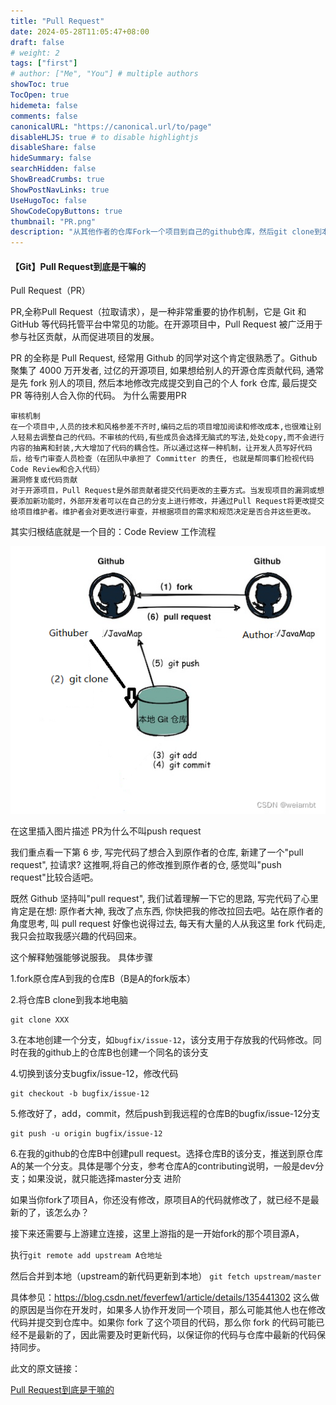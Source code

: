```yaml
---
title: "Pull Request"
date: 2024-05-28T11:05:47+08:00
draft: false
# weight: 2
tags: ["first"]
# author: ["Me", "You"] # multiple authors
showToc: true
TocOpen: true
hidemeta: false
comments: false
canonicalURL: "https://canonical.url/to/page"
disableHLJS: true # to disable highlightjs
disableShare: false
hideSummary: false
searchHidden: false
ShowBreadCrumbs: true
ShowPostNavLinks: true
UseHugoToc: false
ShowCodeCopyButtons: true
thumbnail: "PR.png"   
description: "从其他作者的仓库Fork一个项目到自己的github仓库，然后git clone到本地，对项目修后git  push 到github上自己的仓库，在仓库中创建一个叫做Pull Request，请求作者拉去自己的修改到原仓库，当然是否最终拉取要看原作者的决定"
---
```


#### 【Git】Pull Request到底是干嘛的



Pull Request（PR）


PR,全称Pull Request（拉取请求），是一种非常重要的协作机制，它是 Git 和 GitHub 等代码托管平台中常见的功能。在开源项目中，Pull Request 被广泛用于参与社区贡献，从而促进项目的发展。

PR 的全称是 Pull Request, 经常用 Github 的同学对这个肯定很熟悉了。Github 聚集了 4000 万开发者, 过亿的开源项目, 如果想给别人的开源仓库贡献代码, 通常是先 fork 别人的项目, 然后本地修改完成提交到自己的个人 fork 仓库, 最后提交 PR 等待别人合入你的代码。
为什么需要用PR

    审核机制
    在一个项目中,人员的技术和风格参差不齐时,编码之后的项目增加阅读和修改成本,也很难让别人轻易去调整自己的代码。不审核的代码,有些成员会选择无脑式的写法,处处copy,而不会进行内容的抽离和封装,大大增加了代码的耦合性。所以通过这样一种机制，让开发人员写好代码后，给专门审查人员检查（在团队中承担了 Committer 的责任, 也就是帮同事们检视代码 Code Review和合入代码）
    漏洞修复或代码贡献
    对于开源项目，Pull Request是外部贡献者提交代码更改的主要方式。当发现项目的漏洞或想要添加新功能时，外部开发者可以在自己的分支上进行修改，并通过Pull Request将更改提交给项目维护者。维护者会对更改进行审查，并根据项目的需求和规范决定是否合并这些更改。

其实归根结底就是一个目的：Code Review
工作流程

![img](PullRequest.png)

在这里插入图片描述
PR为什么不叫push request

我们重点看一下第 6 步, 写完代码了想合入到原作者的仓库, 新建了一个"pull request", 拉请求? 这推啊,将自己的修改推到原作者的仓, 感觉叫"push request"比较合适吧。

既然 Github 坚持叫"pull request", 我们试着理解一下它的思路, 写完代码了心里肯定是在想: 原作者大神, 我改了点东西, 你快把我的修改拉回去吧。站在原作者的角度思考, 叫 pull request 好像也说得过去, 每天有大量的人从我这里 fork 代码走, 我只会拉取我感兴趣的代码回来。

这个解释勉强能够说服我。
具体步骤

1.fork原仓库A到我的仓库B（B是A的fork版本）

2.将仓库B clone到我本地电脑

```
git clone XXX
```

3.在本地创建一个分支，如`bugfix/issue-12`，该分支用于存放我的代码修改。同时在我的github上的仓库B也创建一个同名的该分支

4.切换到该分支bugfix/issue-12，修改代码

```
git checkout -b bugfix/issue-12
```

5.修改好了，add，commit，然后push到我远程的仓库B的bugfix/issue-12分支

```
git push -u origin bugfix/issue-12
```

6.在我的github的仓库B中创建pull request。选择仓库B的该分支，推送到原仓库A的某一个分支。具体是哪个分支，参考仓库A的contributing说明，一般是dev分支；如果没说，就只能选择master分支
进阶

如果当你fork了项目A，你还没有修改，原项目A的代码就修改了，就已经不是最新的了，该怎么办？

接下来还需要与上游建立连接，这里上游指的是一开始fork的那个项目源A，

执行`git remote add upstream A仓地址`

然后合并到本地（upstream的新代码更新到本地）
`git fetch upstream/master`

具体参见：https://blog.csdn.net/feverfew1/article/details/135441302
这么做的原因是当你在开发时，如果多人协作开发同一个项目，那么可能其他人也在修改代码并提交到仓库中。如果你 fork 了这个项目的代码，那么你 fork 的代码可能已经不是最新的了，因此需要及时更新代码，以保证你的代码与仓库中最新的代码保持同步。

此文的原文链接：

[Pull Request到底是干嘛的](https://blog.csdn.net/Supreme7/article/details/136813376)
